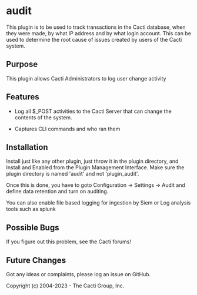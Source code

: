 # audit

This plugin is to be used to track transactions in the Cacti database, when they
were made, by what IP address and by what login account.  This can be used to
determine the root cause of issues created by users of the Cacti system.

## Purpose

This plugin allows Cacti Administrators to log user change activity

## Features

* Log all $_POST activities to the Cacti Server that can change the contents of
  the system.

* Captures CLI commands and who ran them

## Installation

Install just like any other plugin, just throw it in the plugin directory, and
Install and Enabled from the Plugin Management Interface.  Make sure the plugin
directory is named 'audit' and not 'plugin_audit'.

Once this is done, you have to goto Configuration -> Settings -> Audit and define
data retention and turn on auditing.

You can also enable file based logging for ingestion by Siem or Log analysis tools such as splunk

## Possible Bugs

If you figure out this problem, see the Cacti forums!

## Future Changes

Got any ideas or complaints, please log an issue on GitHub.


Copyright (c) 2004-2023 - The Cacti Group, Inc.
